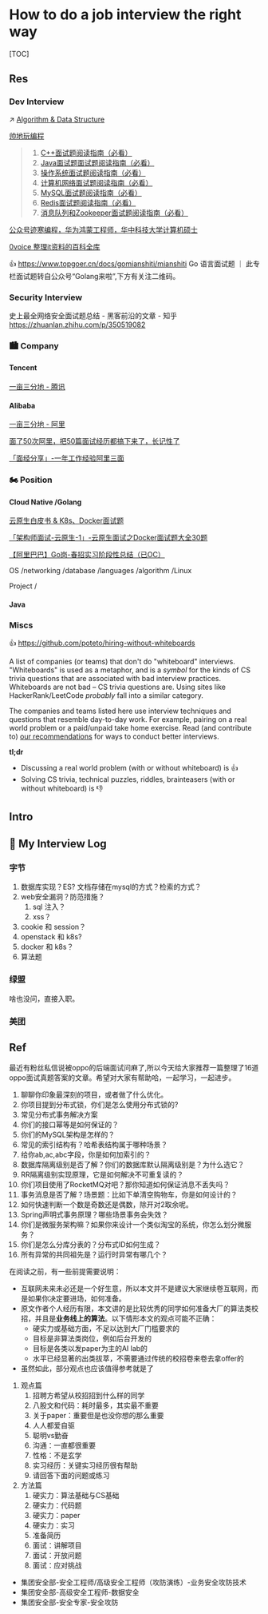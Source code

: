 # How to do a job interview the right way

[TOC]



## Res
### Dev Interview
↗ [Algorithm & Data Structure](../../🔑%20CS%20Core/🧙‍♂️%20Algorithm%20&%20Data%20Structure/Algorithm%20&%20Data%20Structure.md)

[帅地玩编程](https://www.iamshuaidi.com)
> 1. [C++面试题阅读指南（必看）](https://www.iamshuaidi.com/2309.html)
> 2. [Java面试题面试题阅读指南（必看）](https://www.iamshuaidi.com/?p=763)
> 3. [操作系统面试题阅读指南（必看）](https://www.iamshuaidi.com/?p=1346)
> 4. [计算机网络面试题阅读指南（必看）](https://www.iamshuaidi.com/?p=673)
> 5. [MySQL面试题阅读指南（必看）](https://www.iamshuaidi.com/?p=1402)
> 6. [Redis面试题阅读指南（必看）](https://www.iamshuaidi.com/1864.html)
> 7. [消息队列和Zookeeper面试题阅读指南（必看）](https://www.iamshuaidi.com/?p=1633)

[公众号迹寒编程，华为鸿蒙工程师，华中科技大学计算机硕士](https://www.zhihu.com/people/durantbon/posts)

[0voice 整理it资料的百科全库](https://github.com/0voice)

👍 https://www.topgoer.cn/docs/gomianshiti/mianshiti
Go 语言面试题 ｜ 此专栏面试题转自公众号“Golang来啦”,下方有关注二维码。


### Security Interview
史上最全网络安全面试题总结 - 黑客前沿的文章 - 知乎
https://zhuanlan.zhihu.com/p/350519082


### 🏙️ Company
#### Tencent
[一亩三分地 - 腾讯](https://www.1point3acres.com/bbs/tag/腾讯-53-1.html)
#### Alibaba
[一亩三分地 - 阿里](https://www.1point3acres.com/bbs/tag/腾讯-53-1.html)

[面了50次阿里，把50篇面试经历都搞下来了，长记性了](https://blog.csdn.net/m0_37907797/article/details/120222985)

[「面经分享」-一年工作经验阿里三面](https://developer.aliyun.com/article/979297)


### 🏍️ Position
#### Cloud Native /Golang
[云原生白皮书 & K8s、Docker面试题](https://chegva.com/4746.html)

[「架构师面试-云原生-1」-云原生面试之Docker面试题大全30题](https://blog.csdn.net/chongfa2008/article/details/121974496)

[【阿里巴巴】Go岗-春招实习阶段性总结（已OC）](https://www.iamshuaidi.com/3893.html)

OS /networking /database /languages /algorithm /Linux

Project /
#### Java


### Miscs
👍 https://github.com/poteto/hiring-without-whiteboards

A list of companies (or teams) that don't do "whiteboard" interviews. "Whiteboards" is used as a metaphor, and is a _symbol_ for the kinds of CS trivia questions that are associated with bad interview practices. Whiteboards are not bad – CS trivia questions are. Using sites like HackerRank/LeetCode _probably_ fall into a similar category.

The companies and teams listed here use interview techniques and questions that resemble day-to-day work. For example, pairing on a real world problem or a paid/unpaid take home exercise. Read (and contribute to) [our recommendations](https://github.com/poteto/hiring-without-whiteboards/blob/main/RECOMMENDATIONS.md) for ways to conduct better interviews.

**tl;dr**
- Discussing a real world problem (with or without whiteboard) is 👍
- Solving CS trivia, technical puzzles, riddles, brainteasers (with or without whiteboard) is 👎



## Intro



## 📝 My Interview Log
### 字节
1. 数据库实现？ES? 文档存储在mysql的方式？检索的方式？
2. web安全漏洞？防范措施？
	1. sql 注入？
	2. xss？
3. cookie 和 session？
4. openstack 和 k8s?
5. docker 和 k8s？
6. 算法题


### 绿盟
啥也没问，直接入职。


### 美团



## Ref
[硅谷程序员基本素养-拥有随时跳槽的能力 | 一亩三分地]: https://www.1point3acres.com/bbs/thread-1014734-1-1.html

[nvida 面经]: http://xhslink.com/itjSxI

[去 OPPO 面试, 被问麻了。。。]: https://mp.weixin.qq.com/s/5zUWninCIDxyycwi4KhDeA
最近有粉丝私信说被oppo的后端面试问麻了,所以今天给大家推荐一篇整理了16道oppo面试真题答案的文章。希望对大家有帮助哈，一起学习，一起进步。
1. 聊聊你印象最深刻的项目，或者做了什么优化。
2. 你项目提到分布式锁，你们是怎么使用分布式锁的?
3. 常见分布式事务解决方案
4. 你们的接口幂等是如何保证的？
5. 你们的MySQL架构是怎样的？
6. 常见的索引结构有？哈希表结构属于哪种场景？
7. 给你ab,ac,abc字段，你是如何加索引的？
8. 数据库隔离级别是否了解？你们的数据库默认隔离级别是？为什么选它？
9. RR隔离级别实现原理，它是如何解决不可重复读的？
10. 你们项目使用了RocketMQ对吧？那你知道如何保证消息不丢失吗？
11. 事务消息是否了解？场景题：比如下单清空购物车，你是如何设计的？
12. 如何快速判断一个数是奇数还是偶数，除开对2取余呢。
13. Spring声明式事务原理？哪些场景事务会失效？
14. 你们是微服务架构嘛？如果你来设计一个类似淘宝的系统，你怎么划分微服务？
15. 你们是怎么分库分表的？分布式ID如何生成？
16. 所有异常的共同祖先是？运行时异常有哪几个？

[不要慌，我有亿点小建议！]: https://mp.weixin.qq.com/s/Dvv6WlTP0KeYFfsr6HdhYA
在阅读之前，有一些前提需要说明：
- 互联网未来未必还是一个好生意，所以本文并不是建议大家继续卷互联网，而是如果你决定要进场，如何准备。
- 原文作者个人经历有限，本文讲的是比较优秀的同学如何准备大厂的算法类校招，并且是**业务线上的算法**。以下情形本文的观点可能不正确：
	- 硬实力或基础方面，不足以达到大厂门槛要求的
	- 目标是非算法类岗位，例如后台开发的
	- 目标是各类以发paper为主的AI lab的
	- 水平已经显著的出类拔萃，不需要通过传统的校招卷来卷去拿offer的
- 虽然如此，部分观点也应该值得参考就是了

1. 观点篇
	1. 招聘方希望从校招招到什么样的同学
	2. 八股文和代码：耗时最多，其实最不重要
	3. 关于paper：重要但是也没你想的那么重要
	4. 人人都爱自驱
	5. 聪明vs勤奋
	6. 沟通：一直都很重要
	7. 性格：不是玄学
	8. 实习经历：关键实习经历很有帮助
	9. 请回答下面的问题或练习
2. 方法篇
	1. 硬实力：算法基础与CS基础
	2. 硬实力：代码题
	3. 硬实力：paper
	4. 硬实力：实习
	5. 准备简历
	6. 面试：讲解项目
	7. 面试：开放问题
	8. 面试：应对挑战

[阿里巴巴集团安全部招聘]: https://mp.weixin.qq.com/s/dWXd_Jsye-jLMcDksLSICA
- 集团安全部-安全工程师/高级安全工程师（攻防演练）-业务安全攻防技术
- 集团安全部-高级安全工程师-数据安全
- 集团安全部-安全专家-安全攻防
